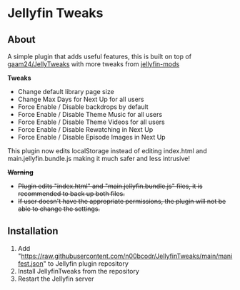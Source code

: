 Jellyfin Tweaks
====================

## About ##
A simple plugin that adds useful features, this is built on top of [gaam24/JellyTweaks](https://github.com/gaam24/JellyTweaks/) with more tweaks from [jellyfin-mods](https://github.com/BobHasNoSoul/jellyfin-mods)

<b>Tweaks</b>
* Change default library page size
* Change Max Days for Next Up for all users
* Force Enable / Disable backdrops by default
* Force Enable / Disable Theme Music for all users
* Force Enable / Disable Theme Videos for all users
* Force Enable / Disable Rewatching in Next Up
* Force Enable / Disable Episode Images in Next Up



This plugin now edits localStorage instead of editing index.html and main.jellyfin.bundle.js making it much safer and less intrusive!

~~<b>Warning</b>~~
* ~~Plugin edits "index.html" and "main.jellyfin.bundle.js" files, it is recommended to back up both files.~~
* ~~If user doesn't have the appropriate permissions, the plugin will not be able to change the settings.~~


## Installation ##
1. Add "https://raw.githubusercontent.com/n00bcodr/JellyfinTweaks/main/manifest.json" to Jellyfin plugin repository
2. Install JellyfinTweaks from the repository
3. Restart the Jellyfin server
